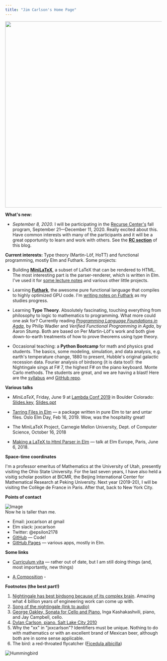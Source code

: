 ```yaml
---
title: "Jim Carlson's Home Page"
---
```


<img src="/img/squares-narrow-3.jpg" width="600px">

**What's new:**

- *September 8, 2020.* I will be participating in the [Recurse Center's](https://recurse.com)
  fall program, September 21—December 11, 2020. Really excited about this.
  Have common interests with many of the participants and it will be a
  great opportunity to learn and work with others.  See the **[RC section](https://jxxcarlson.io/tags/rc/)**
  of this blog.

**Current interests:** Type theory (Martin-Löf, HoTT) and functional programming, mostly Elm and Futhark.  Some projects:

- Building **[MiniLaTeX](https://minilatex.io/)**, a subset of LaTeX that can be rendered to HTML.  The most interesting part is the parser-renderer, which is written in Elm.   I've used it for [some lecture notes](https://knode.io/424) and various other little projects.

- Learning **[Futhark](https://futhark-lang.org/)**, the awesome pure functional language that compiles to highly optimized GPU code.  I'm [writing notes on Futhark](https://knode.io/1242) as my studies progress.

- Learning **Type Theory**.  Absolutely fascinating, touching everything from philosophy to logic to mathematics to programming.  What more could one ask for?  Currently reading _[Programming Language Foundations in Agda](https://plfa.github.io/)_, by Philip Wadler and _Verified Functional Programming in Agda_, by Aaron Stump.  Both are based on Per Martin-Löf's work and both give down-to-earth treatments of how to prove theorems using type theory.

- Occasional teaching: a **Python Bootcamp** for math and physics grad students. The basics, some modeling, simulation, and data analysis, e.g. earth's temperature change, 1880 to present, Hubble's original galactic recession data.  Fourier analysis of birdsong (it is data too!): the Nightingale sings at F# 7, the highest F# on the piano keyboard.  Monte Carlo methods. The students are great, and we are having a blast! Here are the [syllabus](https://knode.io/1223) and [GitHub repo](https://github.com/jxxcarlson/python-bootcamp-2019).

**Various talks**

* *MiniLaTeX*, Friday, June 9 at [Lambda Conf 2019](https://lambdaconf.zohobackstage.com/LambdaConf2019?lang=en#/agenda?day=3&lang=en&sessionId=6967000000359716) in Boulder Colorado: [Slides.key](http://minilatex.s3.amazonaws.com/Lambda_Conf_2019.key), [Slides.ppt](http://minilatex.s3.amazonaws.com/Lambda_Conf_2019.pptx)

* [Tarring Files in Elm](https://www.youtube.com/watch?v=ir4sZLIznNI) — a package written in pure Elm to tar and untar files. Oslo Elm Day, Feb 16, 2019.  Wow, was the hospitality great!

* The MiniLaTeX Project, Carnegie Mellon University, Dept. of Computer Science, October 16, 2018

* [Making a LaTeX to Html Parser in Elm](https://www.youtube.com/watch?v=dmDA7iziSgs&t=95s) — talk at Elm Europe, Paris, June 6, 2018.



**Space-time coordinates**

I'm a professor emeritus of Mathematics at the University of Utah, presently visiting the Ohio State University.  For the last seven years, I have also held a visitig scholar position at BICMR,
the Beijing International Center for Mathematical Research at Peking University. Next year (2019-20), I will be visiting the Collège de France in Paris. After that, back to New York City.

**Points of contact**

![Image](https://pbs.twimg.com/profile_images/494780344793432069/TKbk_qRT_400x400.jpeg)
<br />Now he is taller than me.

- Email: jxxcarlson at gmail
- Elm slack: jxxcarlson
- Twitter: @epsilon2178
- [GitHub](https://github.com/jxxcarlson) — Code!
- [GitHub Pages](https://jxxcarlson.github.io) — various apps, mostly in Elm.

**Some links**

- [Curriculum vita](https://jxxcarlson.io/docs/cv.pdf) — rather out of date, but I am still doing things (and, most importantly, new things)
<!-- - [Art](https://jxxcarlson.io/art.html) | [Music](https://jxxcarlson.io/music.html) -->

- [A Composition](https://soundcloud.com/search/sounds?q=carlson%20waltz) -

**Footnotes (the best part!)**


1. [Nightingale has best birdsong because of its complex brain](https://www.theguardian.com/environment/2014/may/04/nightingale-best-birdsong-brain-research). Amazing what 4 billion years of engineering work can come up with.
3. [Song of the nightingale (link to audio)](https://www.british-birdsongs.uk/common-nightingale/)
4. [George Oakley, Sonata for Cello and Piano](https://www.youtube.com/watch?v=EsTgr-n53Ow), Inga Kashakashvili, piano, and Jay Campbell, cello.
5. [Dylan Carlson, piano.  Salt Lake City 2010](https://www.facebook.com/jxxcarlson/videos/1297701281487/)
6. Why the "xx" in "jxxcarlson"?  Identifiers must be unique.  Nothing to do with mathematics or with an excellent brand of Mexican beer, although both are in some sense applicable.
7. The bird: a red-throated flycatcher ([Ficedula albicilla](https://www.inaturalist.org/taxa/68519-Ficedula-albicilla))



![Hummingbird](/img/flycatcher.jpg)
